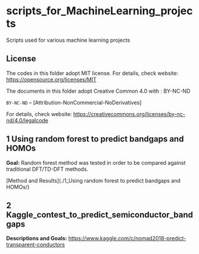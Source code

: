 # scripts_for_MachineLearning_projects
Scripts used for various machine learning projects

## License
The codes in this folder adopt MIT license. For details, check website: https://opensource.org/licenses/MIT

The documents in this folder adopt Creative Common 4.0 with : BY-NC-ND

`BY-NC-ND` – [Attribution-NonCommercial-NoDerivatives] 

For details, check website: https://creativecommons.org/licenses/by-nc-nd/4.0/legalcode

## 1 Using random forest to predict bandgaps and HOMOs

**Goal:** Random forest method was tested in order to be compared against traditional DFT/TD-DFT methods.

[Method and Results](./1_Using random forest to predict bandgaps and HOMOs/)



## 2 Kaggle_contest_to_predict_semiconductor_bandgaps

**Descriptions and Goals:** https://www.kaggle.com/c/nomad2018-predict-transparent-conductors




